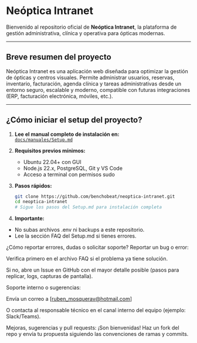 # Neóptica Intranet

Bienvenido al repositorio oficial de **Neóptica Intranet**, la plataforma de gestión administrativa, clínica y operativa para ópticas modernas.

---

## Breve resumen del proyecto

Neóptica Intranet es una aplicación web diseñada para optimizar la gestión de ópticas y centros visuales. Permite administrar usuarios, reservas, inventario, facturación, agenda clínica y tareas administrativas desde un entorno seguro, escalable y moderno, compatible con futuras integraciones (ERP, facturación electrónica, móviles, etc.).

---

## ¿Cómo iniciar el setup del proyecto?

1. **Lee el manual completo de instalación en:**  
   [`docs/manuales/Setup.md`](docs/manuales/Setup.md)

2. **Requisitos previos mínimos:**  
   - Ubuntu 22.04+ con GUI  
   - Node.js 22.x, PostgreSQL, Git y VS Code  
   - Acceso a terminal con permisos sudo

3. **Pasos rápidos:**
   ```bash
   git clone https://github.com/benchobeat/neoptica-intranet.git
   cd neoptica-intranet
   # Sigue los pasos del Setup.md para instalación completa

4. **Importante:**
-   No subas archivos .env ni backups a este repositorio.
-   Lee la sección FAQ del Setup.md si tienes errores.

¿Cómo reportar errores, dudas o solicitar soporte?
Reportar un bug o error:

Verifica primero en el archivo FAQ si el problema ya tiene solución.

Si no, abre un Issue en GitHub con el mayor detalle posible (pasos para replicar, logs, capturas de pantalla).

Soporte interno o sugerencias:

Envía un correo a [ruben_mosquerav@hotmail.com]

O contacta al responsable técnico en el canal interno del equipo (ejemplo: Slack/Teams).

Mejoras, sugerencias y pull requests:
¡Son bienvenidas! Haz un fork del repo y envía tu propuesta siguiendo las convenciones de ramas y commits.
